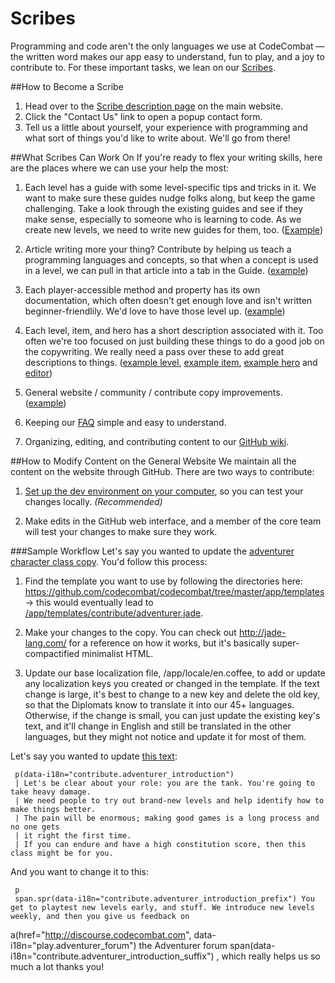 # Scribes

Programming and code aren't the only languages we use at CodeCombat — the written word makes our app easy to understand, fun to play, and a joy to contribute to. For these important tasks, we lean on our [Scribes](http://codecombat.com/contribute/scribe).

##How to Become a Scribe
1. Head over to the [Scribe description page](http://codecombat.com/contribute/scribe) on the main website. 
1. Click the "Contact Us" link to open a popup contact form. 
1. Tell us a little about yourself, your experience with programming and what sort of things you'd like to write about. We'll go from there!

##What Scribes Can Work On
If you're ready to flex your writing skills, here are the places where we can use your help the most: 
 
1. Each level has a guide with some level-specific tips and tricks in it. We want to make sure these guides nudge folks along, but keep the game challenging. Take a look through the existing guides and see if they make sense, especially to someone who is learning to code. As we create new levels, we need to write new guides for them, too. ([Example](https://www.dropbox.com/s/pv7yvxomlfa5nre/Screenshot%202014-12-31%2011.07.03.png?dl=0))

1. Article writing more your thing? Contribute by helping us teach a programming languages and concepts, so that when a concept is used in a level, we can pull in that article into a tab in the Guide. ([example](https://www.dropbox.com/s/qqlg39b77yp7lze/Screenshot%202014-12-31%2011.08.08.png?dl=0))

1. Each player-accessible method and property has its own documentation, which often doesn't get enough love and isn't written beginner-friendlily. We'd love to have those level up. ([example](https://www.dropbox.com/s/ejk9d9kl5749k6b/Screenshot%202014-12-31%2011.09.46.png?dl=0))

1. Each level, item, and hero has a short description associated with it. Too often we're too focused on just building these things to do a good job on the copywriting. We really need a pass over these to add great descriptions to things. ([example level](https://www.dropbox.com/s/nasq1e2cj6pnbqa/Screenshot%202014-12-31%2011.12.31.png?dl=0), [example item](https://www.dropbox.com/s/ntpjjlwxocehxqs/Screenshot%202014-12-31%2011.14.09.png?dl=0), [example hero](https://www.dropbox.com/s/fzvqomkcjot2xta/Screenshot%202014-12-31%2011.14.33.png?dl=0) and [editor](https://www.dropbox.com/s/mgzb3mwoibi7bvu/Screenshot%202014-12-31%2011.15.19.png?dl=0))

1. General website / community / contribute copy improvements. ([example](https://www.dropbox.com/s/8mr75w72t61pqhg/Screenshot%202014-12-31%2011.16.31.png?dl=0))

1. Keeping our [FAQ](http://discourse.codecombat.com/t/faq-check-before-posting/1027) simple and easy to understand.

1. Organizing, editing, and contributing content to our [GitHub wiki](http://discourse.codecombat.com/t/faq-check-before-posting/1027).

##How to Modify Content on the General Website
We maintain all the content on the website through GitHub. There are two ways to contribute: 
1. [Set up the dev environment on your computer](https://github.com/codecombat/codecombat/wiki/Developer-environment), so you can test your changes locally. _(Recommended)_ 

1. Make edits in the GitHub web interface, and a member of the core team will test your changes to make sure they work.

###Sample Workflow
Let's say you wanted to update the [adventurer character class copy](http://codecombat.com/contribute/adventurer). You'd follow this process:

1. Find the template you want to use by following the directories here: https://github.com/codecombat/codecombat/tree/master/app/templates -> this would eventually lead to [/app/templates/contribute/adventurer.jade](https://github.com/codecombat/codecombat/blob/master/app/templates/contribute/adventurer.jade).

1. Make your changes to the copy. You can check out http://jade-lang.com/ for a reference on how it works, but it's basically super-compactified minimalist HTML.

1. Update our base localization file, /app/locale/en.coffee, to add or update any localization keys you created or changed in the template. If the text change is large, it's best to change to a new key and delete the old key, so that the Diplomats know to translate it into our 45+ languages. Otherwise, if the change is small, you can just update the existing key's text, and it'll change in English and still be translated in the other languages, but they might not notice and update it for most of them.

Let's say you wanted to update [this text](https://github.com/codecombat/codecombat/blob/master/app/templates/contribute/adventurer.jade#L17-L22):

     p(data-i18n="contribute.adventurer_introduction")
     | Let's be clear about your role: you are the tank. You're going to take heavy damage.
     | We need people to try out brand-new levels and help identify how to make things better.
     | The pain will be enormous; making good games is a long process and no one gets
     | it right the first time.
     | If you can endure and have a high constitution score, then this class might be for you.

And you want to change it to this: 

     p
     span.spr(data-i18n="contribute.adventurer_introduction_prefix") You get to playtest new levels early, and stuff. We introduce new levels weekly, and then you give us feedback on
a(href="http://discourse.codecombat.com", data-i18n="play.adventurer_forum") the Adventurer forum
span(data-i18n="contribute.adventurer_introduction_suffix") , which really helps us so much a lot thanks you!
